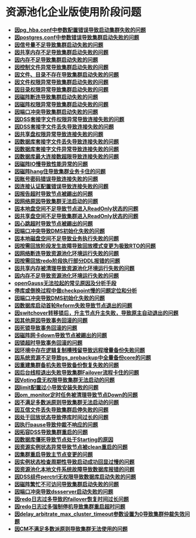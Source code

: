 # 资源池化企业版使用阶段问题
-  **[因pg_hba.conf中参数配置错误导致启动集群失败的问题](因pg_hba.conf中参数配置错误导致启动集群失败的问题.md)**
-  **[因postgres.conf中参数错误导致集群启动失败的问题](因postgres.conf中参数错误导致集群启动失败的问题.md)**
-  **[因信号量不足导致集群启动失败的问题](因信号量不足导致集群启动失败的问题.md)**
-  **[因共享内存不足导致集群启动失败的问题](因共享内存不足导致集群启动失败的问题.md)**
-  **[因内存不足导致集群启动失败的问题](因内存不足导致集群启动失败的问题.md)**
-  **[因控制文件异常导致集群启动失败的问题](因控制文件异常导致集群启动失败的问题.md)**
-  **[因文件、目录不存在导致集群启动失败的问题](因文件、目录不存在导致集群启动失败的问题.md)**
-  **[因文件权限异常导致集群启动失败的问题](因文件权限异常导致集群启动失败的问题.md)**
-  **[因目录权限异常导致集群启动失败的问题](因目录权限异常导致集群启动失败的问题.md)**
-  **[因磁阵断连导致集群启动失败的问题](因磁阵断连导致集群启动失败的问题.md)**
-  **[因磁阵权限异常导致集群启动失败的问题](因磁阵权限异常导致集群启动失败的问题.md)**
-  **[因端口冲突导致集群启动失败的问题](因端口冲突导致集群启动失败的问题.md)**
-  **[因DSS套接字文件权限异常导致连接失败的问题](因DSS套接字文件权限异常导致连接失败的问题.md)**
-  **[因DSS套接字文件丢失导致连接失败的问题](因DSS套接字文件丢失导致连接失败的问题.md)**
-  **[因共享盘权限异常导致连接失败的问题](因共享盘权限异常导致连接失败的问题.md)**
-  **[因数据库套接字文件丢失导致连接失败的问题](因数据库套接字文件丢失导致连接失败的问题.md)**
-  **[因数据库套接字文件异常导致连接失败的问题](因数据库套接字文件异常导致连接失败的问题.md)**
-  **[因数据库最大连接数超限导致连接失败的问题](因数据库最大连接数超限导致连接失败的问题.md)**
-  **[因磁阵IO慢导致性能异常的问题](因磁阵IO慢导致性能异常的问题.md)**
-  **[因磁阵hang住导致集群业务卡住的问题](因磁阵hang住导致集群业务卡住的问题.md)**
-  **[因账号密码错误导致连接失败的问题](因账号密码错误导致连接失败的问题.md)**
-  **[因连接认证配置错误导致连接失败的问题](因连接认证配置错误导致连接失败的问题.md)**
-  **[因报告超时导致节点被踢出的问题](因报告超时导致节点被踢出的问题.md)**
-  **[因网络原因导致集群无法启动的问题](因网络原因导致集群无法启动的问题.md)**
-  **[因本地盘空间不足导致节点进入ReadOnly状态的问题](因本地盘空间不足导致节点进入ReadOnly状态的问题.md)**
-  **[因共享盘空间不足导致集群进入ReadOnly状态的问题](因共享盘空间不足导致集群进入ReadOnly状态的问题.md)**
-  **[因心跳超时导致节点被踢出的问题](因心跳超时导致节点被踢出的问题.md)**
-  **[因端口冲突导致DMS初始化失败的问题](因端口冲突导致DMS初始化失败的问题.md)**
-  **[因本地磁盘空间不足导致业务执行失败的问题](因本地磁盘空间不足导致业务执行失败的问题.md)**
-  **[因按需回放阶段发生故障导致回放模式变更为极致RTO的问题](因按需回放阶段发生故障导致回放模式变更为极致RTO的问题.md)**
-  **[因网络断连导致资源池化环境运行失败的问题](因网络断连导致资源池化环境运行失败的问题.md)**
-  **[因按需回放redo阶段执行部分DDL报错的问题](因按需回放redo阶段执行部分DDL报错的问题.md)**
-  **[因共享内存被清理导致资源池化环境运行失败的问题](因共享内存被清理导致资源池化环境运行失败的问题.md)**
-  **[因内存不足导致资源池化环境运行失败的问题](因内存不足导致资源池化环境运行失败的问题.md)**
-  **[openGauss无法拉起的常见原因及分析手段](openGauss无法拉起的常见原因及分析手段.md)**
-  **[停库或倒换过程中做checkpoint慢的问题定位和分析](停库或倒换过程中做checkpoint慢的问题定位和分析.md)**
-  **[因端口冲突导致DMS初始化失败的问题](因端口冲突导致DMS初始化失败的问题.md)**
-  **[因数据库启动首轮Reform失败导致节点退出的问题](因数据库启动首轮Reform失败导致节点退出的问题.md)**
-  **[因switchover转移锁后，升主节点升主失败，导致原主自动退出的问题](因switchover转移锁后，升主节点升主失败，导致原主自动退出的问题.md)**
-  **[因其他原因导致事务回滚的问题](因其他原因导致事务回滚的问题.md)**
-  **[因死锁导致事务回滚的问题](因死锁导致事务回滚的问题.md)**
-  **[因磁阵网卡down导致节点被踢出的问题](因磁阵网卡down导致节点被踢出的问题.md)**
-  **[因锁超时导致事务回滚的问题](因锁超时导致事务回滚的问题.md)**
-  **[因环境中存在逻辑复制槽残留导致远程增量备份失败问题](因环境中存在逻辑复制槽残留导致远程增量备份失败问题.md)**
-  **[因系统资源不足导致gs_probackup中全量备份core的问题](因系统资源不足导致gs_probackup中全量备份core的问题.md)**
-  **[因重建集群备机失败导致备份恢复失败的问题](因重建集群备机失败导致备份恢复失败的问题.md)**
-  **[因后台线程退出失败导致集群Failover流程卡住的问题](因后台线程退出失败导致集群Failover流程卡住的问题.md)**
-  **[因Voting盘无权限导致集群无法启动的问题](因Voting盘无权限导致集群无法启动的问题.md)**
-  **[因limit配置过小导致安装失败的问题](因limit配置过小导致安装失败的问题.md)**
-  **[因om_monitor定时任务被清理导致节点Down的问题](因om_monitor定时任务被清理导致节点Down的问题.md)**
-  **[因不满足多数派原则导致集群无法启动的问题](因不满足多数派原则导致集群无法启动的问题.md)**
-  **[因互信文件丢失导致集群启停失败的问题](因互信文件丢失导致集群启停失败的问题.md)**
-  **[因处于回放状态导致停库时间过长的问题](因处于回放状态导致停库时间过长的问题.md)**
-  **[因执行pause导致仲裁不响应的问题](因执行pause导致仲裁不响应的问题.md)**
-  **[因拓容DSS导致集群重启的问题](因拓容DSS导致集群重启的问题.md)**
-  **[因数据库僵死导致节点处于Starting的原因](因数据库僵死导致节点处于Starting的原因.md)**
-  **[因资源实例状态异常导致节点被clean重启的问题](因资源实例状态异常导致节点被clean重启的问题.md)**
-  **[因集群重启导致主节点变更的问题](因集群重启导致主节点变更的问题.md)**
-  **[因实例状态检查周期性导致启动成功回显过慢的问题](因实例状态检查周期性导致启动成功回显过慢的问题.md)**
-  **[因资源池化本地文件系统故障导致数据库报错的问题](因资源池化本地文件系统故障导致数据库报错的问题.md)**
-  **[因DSS组件perctrl无权限导致数据库启动失败的问题](因DSS组件perctrl无权限导致数据库启动失败的问题.md)**
-  **[因磁阵繁忙不可访问导致集群启动失败的问题](因磁阵繁忙不可访问导致集群启动失败的问题.md)**
-  **[因端口冲突导致dssserver启动失败的问题](因端口冲突导致dssserver启动失败的问题.md)**
-  **[因redo日志过多导致的failover恢复时间过长问题](因redo日志过多导致的failover恢复时间过长问题.md)**
-  **[因redo日志过多强制停机导致集群重启超时问题](因redo日志过多强制停机导致集群重启超时问题.md)**
-  **[因delay_arbitrate_max_cluster_timeout参数设置为0导致集群仲裁失效问题](因delay_arbitrate_max_cluster_timeout参数设置为0导致集群仲裁失效问题.md)**
-  **[因CM不满足多数派原则导致集群无法使用的问题](因CM不满足多数派原则导致集群无法使用的问题.md)**